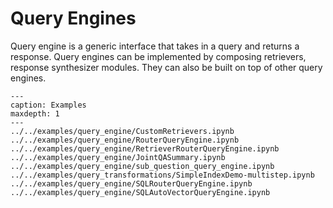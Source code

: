# Query Engines

Query engine is a generic interface that takes in a query and returns a response.
Query engines can be implemented by composing retrievers, response synthesizer modules.
They can also be built on top of other query engines.  



```{toctree}
---
caption: Examples
maxdepth: 1
---
../../examples/query_engine/CustomRetrievers.ipynb
../../examples/query_engine/RouterQueryEngine.ipynb
../../examples/query_engine/RetrieverRouterQueryEngine.ipynb
../../examples/query_engine/JointQASummary.ipynb
../../examples/query_engine/sub_question_query_engine.ipynb
../../examples/query_transformations/SimpleIndexDemo-multistep.ipynb
../../examples/query_engine/SQLRouterQueryEngine.ipynb
../../examples/query_engine/SQLAutoVectorQueryEngine.ipynb
```